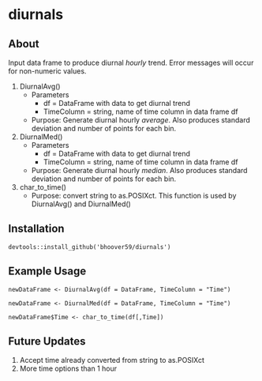 # diurnals
## About
Input data frame to produce diurnal *hourly* trend. Error messages will occur for non-numeric values.
1. DiurnalAvg()
   - Parameters
     - df = DataFrame with data to get diurnal trend
     - TimeColumn = string, name of time column in data frame df
    - Purpose: Generate diurnal hourly *average*. Also produces standard deviation and number of points for each bin.
2. DiurnalMed()
   - Parameters
     - df = DataFrame with data to get diurnal trend
     - TimeColumn = string, name of time column in data frame df
    - Purpose: Generate diurnal hourly *median*. Also produces standard deviation and number of points for each bin.
3. char_to_time()
   - Purpose: convert string to as.POSIXct. This function is used by DiurnalAvg() and DiurnalMed()
 
 ## Installation
```
devtools::install_github('bhoover59/diurnals')
```

## Example Usage
```
newDataFrame <- DiurnalAvg(df = DataFrame, TimeColumn = "Time")
```
```
newDataFrame <- DiurnalMed(df = DataFrame, TimeColumn = "Time")
```
```
newDataFrame$Time <- char_to_time(df[,Time])
```

## Future Updates
1. Accept time already converted from string to as.POSIXct
2. More time options than 1 hour
  
